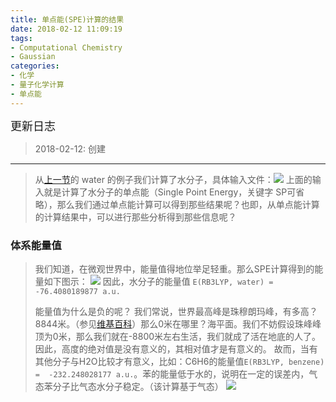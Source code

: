 ```yaml
---
title: 单点能(SPE)计算的结果
date: 2018-02-12 11:09:19
tags: 
- Computational Chemistry
- Gaussian
categories:
- 化学
- 量子化学计算
- 单点能
---
```


<font  size=4 face="黑体">更新日志</font> 

> 2018-02-12: 创建

---

> 从[上一节](https://liugaoyong.github.io/gaussian-0/)的 water 的例子我们计算了水分子，具体输入文件：![](http://p7b7this6.bkt.clouddn.com/18-6-3/82020918.jpg)
> 上面的输入就是计算了水分子的单点能（Single Point Energy，关键字 SP可省略），那么我们通过单点能计算可以得到那些结果呢？也即，从单点能计算的计算结果中，可以进行那些分析得到那些信息呢？

### 体系能量值
> 我们知道，在微观世界中，能量值得地位举足轻重。那么SPE计算得到的能量如下图示：
![](http://p7b7this6.bkt.clouddn.com/18-6-3/84397485.jpg)
> 因此，水分子的能量值 `E(RB3LYP, water) =  -76.4080189877 a.u.`
>
> 能量值为什么是负的呢？
> 我们常说，世界最高峰是珠穆朗玛峰，有多高？8844米。（参见[维基百科](https://en.wikipedia.org/wiki/Mount_Everest)）那么0米在哪里？海平面。我们不妨假设珠峰峰顶为0米，那么我们就在-8800米左右生活，我们就成了活在地底的人了。
> 因此，高度的绝对值是没有意义的，其相对值才是有意义的。
> 故而，当有其他分子与H2O比较才有意义，比如：C6H6的能量值`E(RB3LYP, benzene) =  -232.248028177 a.u.`。苯的能量低于水的，说明在一定的误差内，气态苯分子比气态水分子稳定。（该计算基于气态）
![](http://p7b7this6.bkt.clouddn.com/18-6-3/89646817.jpg)

### 


